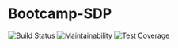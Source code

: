 # Bootcamp-SDP
[![Build Status](https://api.cirrus-ci.com/github/Ph0tonic/SDP_Projet.svg)](https://cirrus-ci.com/github/Ph0tonic/SDP_Projet)
[![Maintainability](https://api.codeclimate.com/v1/badges/198be56409634587df0f/maintainability)](https://codeclimate.com/github/Ph0tonic/SDP_Projet/maintainability)
[![Test Coverage](https://api.codeclimate.com/v1/badges/198be56409634587df0f/test_coverage)](https://codeclimate.com/github/Ph0tonic/SDP_Projet/test_coverage)
